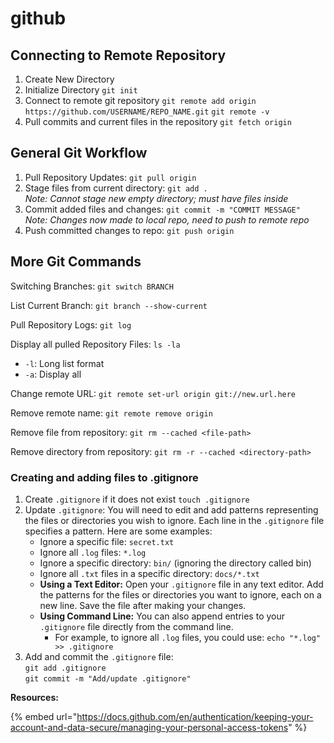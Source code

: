 # github

## Connecting to Remote Repository

1. Create New Directory
2. Initialize Directory `git init`
3. Connect to remote git repository `git remote add origin https://github.com/USERNAME/REPO_NAME.git` `git remote -v`
4. Pull commits and current files in the repository `git fetch origin`

## General Git Workflow

1. Pull Repository Updates: `git pull origin`
2. Stage files from current directory: `git add .`\
   _Note: Cannot stage new empty directory; must have files inside_
3. Commit added files and changes: `git commit -m "COMMIT MESSAGE"`\
   _Note: Changes now made to local repo, need to push to remote repo_
4. Push committed changes to repo: `git push origin`

## More Git Commands

Switching Branches: `git switch BRANCH`

List Current Branch: `git branch --show-current`

Pull Repository Logs: `git log`

Display all pulled Repository Files: `ls -la`

* `-l`: Long list format
* `-a`: Display all

Change remote URL: `git remote set-url origin git://new.url.here`

Remove remote name: `git remote remove origin`

Remove file from repository: `git rm --cached <file-path>`

Remove directory from repository: `git rm -r --cached <directory-path>`

### Creating and adding files to .gitignore

1. Create `.gitignore` if it does not exist `touch .gitignore`
2. Update `.gitignore`: You will need to edit and add patterns representing the files or directories you wish to ignore. Each line in the `.gitignore` file specifies a pattern. Here are some examples:
   * Ignore a specific file: `secret.txt`
   * Ignore all `.log` files: `*.log`
   * Ignore a specific directory: `bin/` (ignoring the directory called bin)
   * Ignore all `.txt` files in a specific directory: `docs/*.txt`
   * **Using a Text Editor:** Open your `.gitignore` file in any text editor. Add the patterns for the files or directories you want to ignore, each on a new line. Save the file after making your changes.
   * **Using Command Line:** You can also append entries to your `.gitignore` file directly from the command line.
     * For example, to ignore all `.log` files, you could use: `echo "*.log" >> .gitignore`
3. Add and commit the `.gitignore` file:\
   `git add .gitignore`\
   `git commit -m "Add/update .gitignore"`

**Resources:**

{% embed url="https://docs.github.com/en/authentication/keeping-your-account-and-data-secure/managing-your-personal-access-tokens" %}
